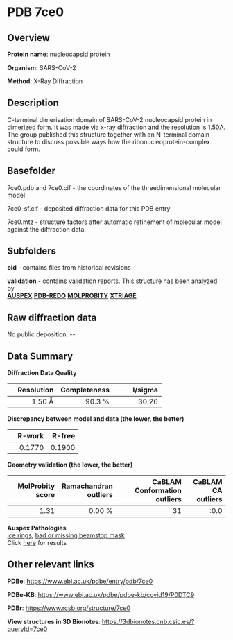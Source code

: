 # PDB 7ce0

## Overview

**Protein name**: nucleocapsid protein

**Organism**: SARS-CoV-2

**Method**: X-Ray Diffraction

## Description

C-terminal dimerisation domain of SARS-CoV-2 nucleocapsid protein in dimerized form. It was made via x-ray diffraction and the resolution is 1.50A. The group published this structure together with an N-terminal domain structure to discuss possible ways how the ribonucleoprotein-complex could form.

## Basefolder

7ce0.pdb and 7ce0.cif - the coordinates of the threedimensional molecular model

7ce0-sf.cif - deposited diffraction data for this PDB entry

7ce0.mtz - structure factors after automatic refinement of molecular model against the diffraction data.

## Subfolders



**old** - contains files from historical revisions

**validation** - contains validation reports. This structure has been analyzed by <br>[**AUSPEX**](https://github.com/thorn-lab/coronavirus_structural_task_force/tree/master/pdb/nucleocapsid_protein/SARS-CoV-2/7ce0/validation/auspex) [**PDB-REDO**](https://github.com/thorn-lab/coronavirus_structural_task_force/tree/master/pdb/nucleocapsid_protein/SARS-CoV-2/7ce0/validation/pdb-redo) [**MOLPROBITY**](https://github.com/thorn-lab/coronavirus_structural_task_force/tree/master/pdb/nucleocapsid_protein/SARS-CoV-2/7ce0/validation/molprobity) [**XTRIAGE**](https://github.com/thorn-lab/coronavirus_structural_task_force/blob/master/pdb/nucleocapsid_protein/SARS-CoV-2/7ce0/validation/Xtriage_output.log)   



## Raw diffraction data

No public deposition. --<br> 

## Data Summary
**Diffraction Data Quality**

|   | Resolution | Completeness| I/sigma |
|---|-------------:|----------------:|--------------:|
|   |1.50 Å|90.3  %|<img width=50/>30.26|

**Discrepancy between model and data (the lower, the better)**

|   | **R-work**| **R-free**   
|---|-------------:|----------------:|           
||  0.1770|  0.1900|

**Geometry validation (the lower, the better)**

|   |**MolProbity<br>score**| **Ramachandran<br>outliers** | **CaBLAM<br>Conformation outliers** | **CaBLAM<br>CA outliers** |
|---|-------------:|----------------:|----------------:|----------------:|
||  1.31|  0.00 %| 31|:0.0|

**Auspex Pathologies**<br> [ice rings](https://www.auspex.de/pathol/#1), [bad or missing beamstop mask](https://www.auspex.de/pathol/#2)<br>Click [here](https://github.com/thorn-lab/coronavirus_structural_task_force/blob/master/pdb/nucleocapsid_protein/SARS-CoV-2/7ce0/validation/auspex/7ce0_auspex_comments.txt)  for results

 



## Other relevant links 
**PDBe**:  https://www.ebi.ac.uk/pdbe/entry/pdb/7ce0

**PDBe-KB**: https://www.ebi.ac.uk/pdbe/pdbe-kb/covid19/P0DTC9 
 
**PDBr**: https://www.rcsb.org/structure/7ce0 

**View structures in 3D Bionotes**: https://3dbionotes.cnb.csic.es/?queryId=7ce0

